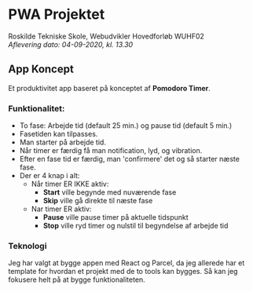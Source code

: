# PWA Projektet

Roskilde Tekniske Skole, Webudvikler Hovedforløb WUHF02\
_Aflevering dato: 04-09-2020, kl. 13.30_

## App Koncept

Et produktivitet app baseret på konceptet af **Pomodoro Timer**.

### Funktionalitet:

- To fase: Arbejde tid (default 25 min.) og pause tid (default 5 min.)
- Fasetiden kan tilpasses.
- Man starter på arbejde tid.
- Når timer er færdig få man notification, lyd, og vibration.
- Efter en fase tid er færdig, man 'confirmere' det og så starter næste fase.
- Der er 4 knap i alt:
  - Når timer ER IKKE aktiv:
    - **Start** ville begynde med nuværende fase
    - **Skip** ville gå direkte til næste fase
  - Nar timer ER aktiv:
    - **Pause** ville pause timer på aktuelle tidspunkt
    - **Stop** ville ryd timer og nulstil til begyndelse af arbejde tid

### Teknologi

Jeg har valgt at bygge appen med React og Parcel, da jeg allerede har et template for hvordan et projekt med de to tools kan bygges. Så kan jeg fokusere helt på at bygge funktionaliteten.
